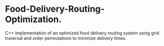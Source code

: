 # Food-Delivery-Routing-Optimization.
C++ implementation of an optimized food delivery routing system using grid traversal and order permutations to minimize delivery times.
